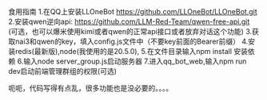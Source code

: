 食用指南
1.在QQ上安装LLOneBot https://github.com/LLOneBot/LLOneBot.git
2.安装qwen逆向api: https://github.com/LLM-Red-Team/qwen-free-api.git (可选，也可以爆米使用kimi或者qwen的正常api接口或者放弃对话这个功能)
3.获取nai3和qwen的key，填入config.js文件中（不要key前面的Bearer前缀）
4.安装redis(最新版),node(我使用的是20.5.0),
5.在文件目录输入npm install 安装依赖
6.输入node server_group.js启动服务器
7.进入qq_bot_web,输入npm run dev启动前端管理群组的权限(可选)

呃呃，代码写得有点乱，很多功能也是没必要的。。。。
